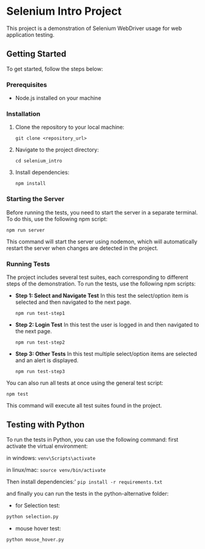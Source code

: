 # Selenium Intro Project

This project is a demonstration of Selenium WebDriver usage for web application testing.

## Getting Started

To get started, follow the steps below:

### Prerequisites

- Node.js installed on your machine

### Installation

1. Clone the repository to your local machine:

   ```
   git clone <repository_url>
   ```

2. Navigate to the project directory:

   ```
   cd selenium_intro
   ```

3. Install dependencies:

   ```
   npm install
   ```

### Starting the Server

Before running the tests, you need to start the server in a separate terminal. To do this, use the following npm script:

```
npm run server
```

This command will start the server using nodemon, which will automatically restart the server when changes are detected in the project.

### Running Tests

The project includes several test suites, each corresponding to different steps of the demonstration. To run the tests, use the following npm scripts:

- **Step 1: Select and Navigate Test**
In this test the select/option item is selected and then navigated to the next page.
  ```
  npm run test-step1
  ```

- **Step 2: Login Test**
  In this test the user is logged in and then navigated to the next page.
  ```
  npm run test-step2
  ```

- **Step 3: Other Tests**
In this test multiple select/option items are selected and an alert is displayed.
  ```
  npm run test-step3
  ```

You can also run all tests at once using the general test script:

```
npm test
```

This command will execute all test suites found in the project.


## Testing with Python

To run the tests in Python, you can use the following command:
first activate the virtual environment:

in windows: `venv\Scripts\activate`

in linux/mac: `source venv/bin/activate`

Then install dependencies:'
`pip install -r requirements.txt`

and finally you can run the tests in the python-alternative folder:

- for Selection test:

```python
python selection.py
```

- mouse hover test:

```python
python mouse_hover.py
```